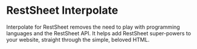 # RestSheet Interpolate

Interpolate for RestSheet removes the need to play with programming languages and the RestSheet API. It helps add RestSheet super-powers to your website, straight through the simple, beloved HTML.
